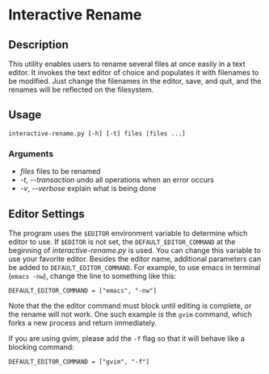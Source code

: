 # Interactive Rename

## Description

This utility enables users to rename several files at once easily in a text
editor. It invokes the text editor of choice and populates it with filenames to
be modified. Just change the filenames in the editor, save, and quit, and the
renames will be reflected on the filesystem.

## Usage

	interactive-rename.py [-h] [-t] files [files ...]

### Arguments
- *files*
	files to be renamed
- *-t*, *--transaction*
	undo all operations when an error occurs
- *-v*, *--verbose*
	explain what is being done

## Editor Settings

The program uses the `$EDITOR` environment variable to determine which editor
to use. If `$EDITOR` is not set, the `DEFAULT_EDITOR_COMMAND` at the beginning
of *interactive-rename.py* is used. You can change this variable to use your
favorite editor. Besides the editor name, additional parameters can be added to
`DEFAULT_EDITOR_COMMAND`. For example, to use emacs in terminal (`emacs -nw`),
change the line to something like this:

	DEFAULT_EDITOR_COMMAND = ["emacs", "-nw"]

Note that the the editor command must block until editing is complete, or the
rename will not work. One such example is the `gvim` command, which forks a new
process and return immediately.

If you are using gvim, please add the `-f` flag so that it will behave like a
blocking command:

	DEFAULT_EDITOR_COMMAND = ["gvim", "-f"]
